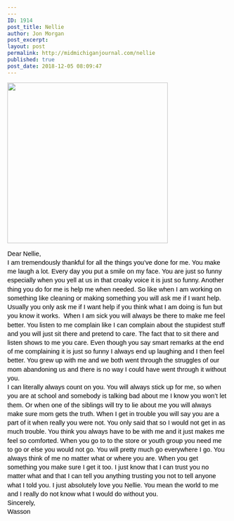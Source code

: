 ```yaml
---
---
ID: 1914
post_title: Nellie
author: Jon Morgan
post_excerpt:
layout: post
permalink: http://midmichiganjournal.com/nellie
published: true
post_date: 2018-12-05 08:09:47
---
```

<p dir="ltr"><a href="http://midmichiganjournal.com/mid-michigan-journal-launches-30-days-of-thanksgiving-writing-challenge/null-20" rel="attachment wp-att-1601"><img class="alignnone size-medium wp-image-1601" src="http://midmichiganjournal.com/wp-content/uploads/2018/10/null-2-365x365.png" alt="" width="365" height="365"></a></p>
<p dir="ltr" style="line-height: 1.38; margin-top: 0pt; margin-bottom: 0pt;"><span style="font-size: 11pt; font-family: Arial; color: #000000; background-color: transparent; font-weight: 400; font-variant: normal; text-decoration: none; vertical-align: baseline;">Dear Nellie,</span></p>
<p dir="ltr" style="line-height: 1.38; margin-top: 0pt; margin-bottom: 0pt;"><span style="font-size: 11pt; font-family: Arial; color: #000000; background-color: transparent; font-weight: 400; font-variant: normal; text-decoration: none; vertical-align: baseline;">I am tremendously thankful for all the things you’ve done for me. You make me laugh a lot. Every day you put a smile on my face. You are just so funny especially when you yell at us in that croaky voice it is just so funny. Another thing you do for me is help me when needed. So like when I am working on something like cleaning or making something you will ask me if I want help. Usually you only ask me if I want help if you think what I am doing is fun but you know it works.  When I am sick you will always be there to make me feel better. You listen to me complain like I can complain about the stupidest stuff and you will just sit there and pretend to care. The fact that to sit there and listen shows to me you care. Even though you say smart remarks at the end of me complaining it is just so funny I always end up laughing and I then feel better. You grew up with me and we both went through the struggles of our mom abandoning us and there is no way I could have went through it without you.</span><b style="font-weight: normal;"></b></p>
<p dir="ltr" style="line-height: 1.38; margin-top: 0pt; margin-bottom: 0pt;"><span style="font-size: 11pt; font-family: Arial; color: #000000; background-color: transparent; font-weight: 400; font-style: normal; font-variant: normal; text-decoration: none; vertical-align: baseline;">I can literally always count on you. You will always stick up for me, so when you are at school and somebody is talking bad about me I know you won’t let them. Or when one of the siblings will try to lie about me you will always make sure mom gets the truth. When I get in trouble you will say you are a part of it when really you were not. You only said that so I would not get in as much trouble. You think you always have to be with me and it just makes me feel so comforted. When you go to to the store or youth group you need me to go or else you would not go. You will pretty much go everywhere I go. You always think of me no matter what or where you are. When you get something you make sure I get it too. I just know that I can trust you no matter what and that I can tell you anything trusting you not to tell anyone what I told you. I just absolutely love you Nellie. You mean the world to me and I really do not know what I would do without you.</span></p>
<p dir="ltr" style="line-height: 1.38; margin-top: 0pt; margin-bottom: 0pt;"><span style="font-size: 11pt; font-family: Arial; color: #000000; background-color: transparent; font-weight: 400; font-style: normal; font-variant: normal; text-decoration: none; vertical-align: baseline;">Sincerely,</span></p>
<p dir="ltr" style="line-height: 1.38; margin-top: 0pt; margin-bottom: 0pt;"><span style="font-size: 11pt; font-family: Arial; color: #000000; background-color: transparent; font-weight: 400; font-style: normal; font-variant: normal; text-decoration: none; vertical-align: baseline;">Wasson</span></p>
<p><span style="font-size: 11pt; font-family: Arial; color: #000000; background-color: transparent; font-weight: 400; font-style: normal; font-variant: normal; text-decoration: none; vertical-align: baseline;"> </span></p>